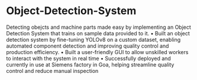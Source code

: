 # Object-Detection-System
Detecting obejcts and machine parts made easy by implementing an Object Detection System that trains on sample data provided to it.
• Built an object detection system by fine-tuning YOLOv8 on a custom dataset, enabling automated component
detection and improving quality control and production efficiency.
• Built a user-friendly GUI to allow unskilled workers to interact with the system in real time
• Successfully deployed and currently in use at Siemens factory in Goa, helping streamline quality control and
reduce manual inspection
